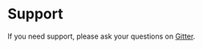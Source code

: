 # Support

If you need support, please ask your questions on [Gitter](https://gitter.im/woohoolabs/phoenix). 
